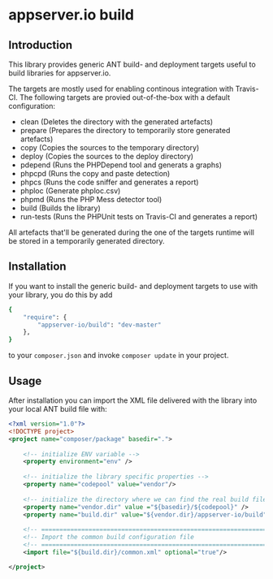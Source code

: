 # appserver.io build

## Introduction

This library provides generic ANT build- and deployment targets useful to build libraries for appserver.io.

The targets are mostly used for enabling continous integration with Travis-CI. The following targets are
provied out-of-the-box with a default configuration:

* clean (Deletes the directory with the generated artefacts)
* prepare (Prepares the directory to temporarily store generated artefacts)
* copy (Copies the sources to the temporary directory)
* deploy (Copies the sources to the deploy directory)
* pdepend (Runs the PHPDepend tool and generats a graphs)
* phpcpd (Runs the copy and paste detection)
* phpcs (Runs the code sniffer and generates a report)
* phploc (Generate phploc.csv)
* phpmd (Runs the PHP Mess detector tool)
* build (Builds the library)
* run-tests (Runs the PHPUnit tests on Travis-CI and generates a report)

All artefacts that'll be generated during the one of the targets runtime will be stored in a temporarily
generated directory.

## Installation

If you want to install the generic build- and deployment targets to use with your library, you do this by add

```sh
{
    "require": {
        "appserver-io/build": "dev-master"
    },
}
```

to your ```composer.json``` and invoke ```composer update``` in your project.

## Usage

After installation you can import the XML file delivered with the library into your local ANT build file with:

```xml
<?xml version="1.0"?>
<!DOCTYPE project>
<project name="composer/package" basedir=".">
    
    <!-- initialize ENV variable -->
    <property environment="env" />
    
    <!-- initialize the library specific properties -->
    <property name="codepool" value="vendor"/>
    
    <!-- initialize the directory where we can find the real build files -->
    <property name="vendor.dir" value ="${basedir}/${codepool}" />
    <property name="build.dir" value="${vendor.dir}/appserver-io/build" />
    
    <!-- ==================================================================== -->
    <!-- Import the common build configuration file                           -->
    <!-- ==================================================================== -->
    <import file="${build.dir}/common.xml" optional="true"/>

</project>
```